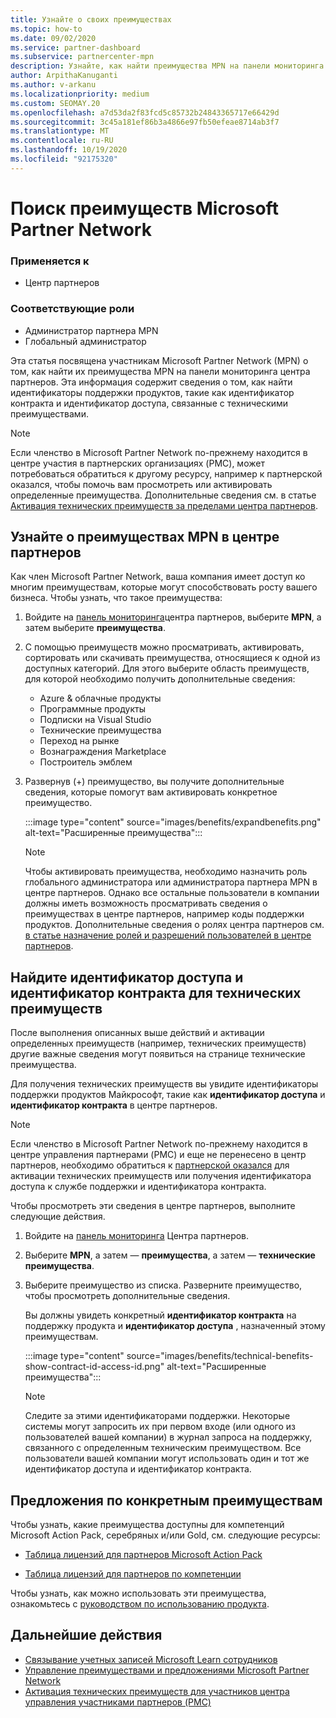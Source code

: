 ```yaml
---
title: Узнайте о своих преимуществах
ms.topic: how-to
ms.date: 09/02/2020
ms.service: partner-dashboard
ms.subservice: partnercenter-mpn
description: Узнайте, как найти преимущества MPN на панели мониторинга центра партнеров. Содержит сведения о том, как найти идентификатор доступа и идентификатор контракта для технических преимуществ.
author: ArpithaKanuganti
ms.author: v-arkanu
ms.localizationpriority: medium
ms.custom: SEOMAY.20
ms.openlocfilehash: a7d53da2f83fcd5c85732b24843365717e66429d
ms.sourcegitcommit: 3c45a181ef86b3a4866e97fb50efeae8714ab3f7
ms.translationtype: MT
ms.contentlocale: ru-RU
ms.lasthandoff: 10/19/2020
ms.locfileid: "92175320"
---
```

# <a name="locate-your-microsoft-partner-network-benefits"></a>Поиск преимуществ Microsoft Partner Network 

### <a name="applies-to"></a>Применяется к

- Центр партнеров

### <a name="appropriate-roles"></a>Соответствующие роли

- Администратор партнера MPN
- Глобальный администратор

Эта статья посвящена участникам Microsoft Partner Network (MPN) о том, как найти их преимущества MPN на панели мониторинга центра партнеров. Эта информация содержит сведения о том, как найти идентификаторы поддержки продуктов, такие как идентификатор контракта и идентификатор доступа, связанные с техническими преимуществами.

>[!NOTE]
> Если членство в Microsoft Partner Network по-прежнему находится в центре участия в партнерских организациях (PMC), может потребоваться обратиться к другому ресурсу, например к партнерской оказался, чтобы помочь вам просмотреть или активировать определенные преимущества. Дополнительные сведения см. в статье [Активация технических преимуществ за пределами центра партнеров](partner-membership-center-tech-benefits-activate.md).

## <a name="find-your-mpn-benefits-in-partner-center"></a>Узнайте о преимуществах MPN в центре партнеров

Как член Microsoft Partner Network, ваша компания имеет доступ ко многим преимуществам, которые могут способствовать росту вашего бизнеса. Чтобы узнать, что такое преимущества:

1. Войдите на [панель мониторинга](https://partner.microsoft.com/dashboard/home)центра партнеров, выберите **MPN**, а затем выберите **преимущества**.

2. С помощью преимуществ можно просматривать, активировать, сортировать или скачивать преимущества, относящиеся к одной из доступных категорий. Для этого выберите область преимуществ, для которой необходимо получить дополнительные сведения:

   - Azure & облачные продукты
   - Программные продукты
   - Подписки на Visual Studio
   - Технические преимущества
   - Переход на рынке
   - Вознаграждения Marketplace
   - Построитель эмблем

3. Развернув (+) преимущество, вы получите дополнительные сведения, которые помогут вам активировать конкретное преимущество.

   :::image type="content" source="images/benefits/expandbenefits.png" alt-text="Расширенные преимущества":::

   > [!NOTE]
   > Чтобы активировать преимущества, необходимо назначить роль глобального администратора или администратора партнера MPN в центре партнеров. Однако все остальные пользователи в компании должны иметь возможность просматривать сведения о преимуществах в центре партнеров, например коды поддержки продуктов. Дополнительные сведения о ролях центра партнеров см. [в статье назначение ролей и разрешений пользователей в центре партнеров](permissions-overview.md).

## <a name="find-access-id-and-contract-id-for-technical-benefits"></a>Найдите идентификатор доступа и идентификатор контракта для технических преимуществ

После выполнения описанных выше действий и активации определенных преимуществ (например, технических преимуществ) другие важные сведения могут появиться на странице технические преимущества.

Для получения технических преимуществ вы увидите идентификаторы поддержки продуктов Майкрософт, такие как **идентификатор доступа** и **идентификатор контракта** в центре партнеров.

>[!NOTE]
> Если членство в Microsoft Partner Network по-прежнему находится в центре управления партнерами (PMC) и еще не перенесено в центр партнеров, необходимо обратиться к [партнерской оказался](partner-membership-center-tech-benefits-activate.md) для активации технических преимуществ или получения идентификатора доступа к службе поддержки и идентификатора контракта.

 Чтобы просмотреть эти сведения в центре партнеров, выполните следующие действия.

1. Войдите на [панель мониторинга](https://partner.microsoft.com/dashboard/home) Центра партнеров.

2. Выберите **MPN**, а затем — **преимущества**, а затем — **технические преимущества**.

3. Выберите преимущество из списка. Разверните преимущество, чтобы просмотреть дополнительные сведения. 

   Вы должны увидеть конкретный **идентификатор контракта** на поддержку продукта и **идентификатор доступа** , назначенный этому преимуществам.  

   :::image type="content" source="images/benefits/technical-benefits-show-contract-id-access-id.png" alt-text="Расширенные преимущества":::

   > [!NOTE]
   > Следите за этими идентификаторами поддержки. Некоторые системы могут запросить их при первом входе (или одного из пользователей вашей компании) в журнал запроса на поддержку, связанного с определенным техническим преимуществом. Все пользователи вашей компании могут использовать один и тот же идентификатор доступа и идентификатор контракта.

## <a name="specific-benefit-offers"></a>Предложения по конкретным преимуществам

Чтобы узнать, какие преимущества доступны для компетенций Microsoft Action Pack, серебряных и/или Gold, см. следующие ресурсы:

- [Таблица лицензий для партнеров Microsoft Action Pack](https://assetsprod.microsoft.com/mpn/MPN-MAPS-Software-IUR-License-Table.xlsx)

- [Таблица лицензий для партнеров по компетенции](https://assetsprod.microsoft.com/mpn-maps-software-iur-competency-license-table.docx)

Чтобы узнать, как можно использовать эти преимущества, ознакомьтесь с [руководством по использованию продукта](https://assets.microsoft.com/MPN-MAPS-Product-Usage-Guide.pdf).

## <a name="next-steps"></a>Дальнейшие действия

- [Связывание учетных записей Microsoft Learn сотрудников](ms-learn-associate.md)
- [Управление преимуществами и предложениями Microsoft Partner Network](manage-your-partner-network-benefits.md)
- [Активация технических преимуществ для участников центра управления участниками партнеров (PMC)](partner-membership-center-tech-benefits-activate.md)